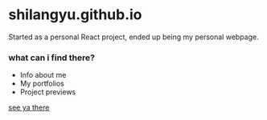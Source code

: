 # shilangyu.github.io

Started as a personal React project, ended up being my personal webpage.

### what can i find there?

- Info about me
- My portfolios
- Project previews

[see ya there](https://shilangyu.github.io)
